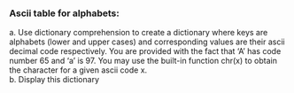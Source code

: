 ### Ascii table for alphabets:
a. Use dictionary comprehension to create a dictionary where keys are alphabets (lower
and upper cases) and corresponding values are their ascii decimal code respectively. You
are provided with the fact that ‘A’ has code number 65 and ‘a’ is 97. You may use the
built-in function chr(x) to obtain the character for a given ascii code x.<br>
b. Display this dictionary<br>

